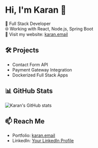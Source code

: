 # Hi, I'm Karan 👋

🚀 Full Stack Developer  
🌐 Working with React, Node.js, Spring Boot  
💼 Visit my website: [karan.email](https://karan.email)

## 🛠️ Projects
- Contact Form API
- Payment Gateway Integration
- Dockerized Full Stack Apps

## 📊 GitHub Stats
![Karan's GitHub stats](https://github-readme-stats.vercel.app/api?username=knkrn5&show_icons=true&theme=radical)

## 📫 Reach Me
- Portfolio: [karan.email](https://karan.email)
- LinkedIn: [Your LinkedIn Profile](#)
